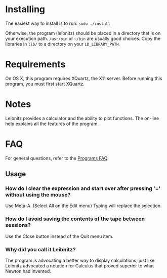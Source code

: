 Installing
==========

The easiest way to install is to run:  `sudo ./install`

Otherwise, the program (leibnitz) should be placed in a directory that is on your execution path.  `/usr/bin` or `~/bin` are usually good choices.  Copy the libraries in `lib/` to a directory on your `LD_LIBRARY_PATH`.


Requirements
============

On OS X, this program requires XQuartz, the X11 server.  Before running this program, you must first start XQuartz.


Notes
=====

Leibnitz provides a calculator and the ability to plot functions.  The
on-line help explains all the features of the program.

FAQ
===

For general questions, refer to the [Programs FAQ](../README.md).

Usage
-----

### How do I clear the expression and start over after pressing '=' without using the mouse?

Use Meta-A. (Select All on the Edit menu)  Typing will replace the selection.


### How do I avoid saving the contents of the tape between sessions?

Use the Close button instead of the Quit menu item.


### Why did you call it Leibnitz?

The program is advocating a better way to display calculations, just like Leibnitz advocated a notation for Calculus that proved superior to what Newton had invented.
